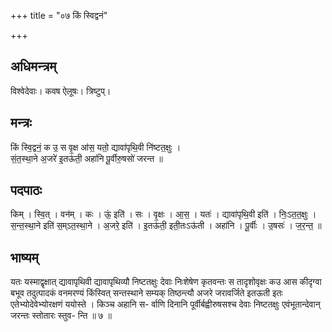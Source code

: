 +++
title = "०७ किं स्विद्वनं"

+++
## अधिमन्त्रम्
विश्वेदेवाः। कवष ऐलूषः। त्रिष्टुप्।

## मन्त्रः
किं स्वि॒द्वनं॒ क उ॒ स वृ॒क्ष आ॑स॒ यतो॒ द्यावा॑पृथि॒वी नि॑ष्टत॒क्षुः ।  
सं॒त॒स्था॒ने अ॒जरे॑ इ॒तऊ॑ती॒ अहा॑नि पू॒र्वीरु॒षसो॑ जरन्त ॥

## पदपाठः
किम् । स्वि॒त् । वन॑म् । कः । ऊं॒ इति॑ । सः । वृ॒क्षः । आ॒स॒ । यतः॑ । द्यावा॑पृथि॒वी इति॑ । निः॒ऽत॒त॒क्षुः ।  
स॒न्त॒स्था॒ने इति॑ स॒म्ऽत॒स्था॒ने । अ॒जरे॒ इति॑ । इ॒तऊ॑ती॒ इती॒तःऽऊ॑ती । अहा॑नि । पू॒र्वीः । उ॒षसः॑ । ज॒र॒न्त॒ ॥

## भाष्यम्
यतः यस्माद्वृक्षात् द्यावापृथिवी द्यावापृथिव्यौ निष्टतक्षुः देवाः निःशेषेण कृतवन्तः स तादृशोवृक्षः कउ आस कीदृग्वा बभूव तदुत्पादकं वनमरण्यं किंस्वित् सन्तस्थाने सम्यक् तिष्ठन्त्यौ अजरे जरावर्जिते इतऊती इतः एतेभ्योदेवेभ्योरक्षणं ययोस्ते । किञ्च अहानि स- र्वाणि दिनानि पूर्वीर्बह्वीरुषसश्च देवाः निष्टतक्षुः एवंभूतान्देवान् जरन्तः स्तोतारः स्तुव- न्ति ॥ ७ ॥